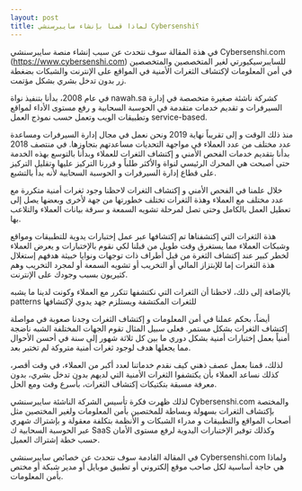 ```yaml
---
layout: post
title: لماذا قمنا بإنشاء سايبرسنشي Cybersenshi؟
---
```


في هذة المقالة سوف نتحدث عن سبب إنشاء منصة سايبرسنشي Cybersenshi.com (https://www.cybersenshi.com)
للسايبرسيكيورتي  لغير المتخصصين والمتخصصين في أمن المعلومات لإكتشاف الثغرات الأمنية في المواقع على الإنترنت والشبكات بضغطة زر 
بدون تدخل بشري بشكل مؤتمت. 


في عام 2008، بدأنا بتنفيذ نواة nawah.sa كشركة ناشئة صغيرة متخصصة في إدارة السيرفرات و تقديم خدمات متقدمة في الحوسبة السحابية و رفع مستوى الأداء لمواقع وتطبيقات الويب وتعمل حسب نموذج العمل service-based.

منذ ذلك الوقت و إلى تقريباً نهاية 2019 ونحن نعمل في مجال إدارة السيرفرات ومساعدة عدد مختلف من عدد العملاء في مواجهة التحديات مساعدتهم بتجاوزها.
في منتصف 2018 بدأنا بتقديم خدمات الفحص الأمني و إكتشاف الثغرات للعملاء  وبدأنا بالتوسع بهذه الخدمة حتى أصبحت هي المحرك الرئيسي لنواة والأكثر طلباً و قررنا التركيز عليها وتقليل التركيز على قطاع إدارة السيرفرات و الحوسبة السحابية لأنه بدأ بالتشبع.

خلال علمنا في الفحص الأمني و إكتشاف الثغرات لاحظنا وجود ثغرات أمنية متكررة مع عدد مختلف مع العملاء وهذة الثغرات تختلف خطورتها من جهة لأخرى وبعضها يصل إلى تعطيل العمل بالكامل وحتى تصل لمرحلة تشويه السمعة و سرقة بيانات العملاء والتلاعب بها.

هذة الثغرات التي إكتشفناها تم إكتشافها عبر عمل إختبارات يدوية للتطبيقات ومواقع وشبكات العملاء مما يستغرق وقت طويل من قبلنا لكي نقوم بالإختبارات و يعرض العملاء لخطر كبير عند إكتشاف الثغرة من قبل أطراف ذات توجهات ونوايا خبيثة هدفهم إستغلال هذة الثغرات إما للإبتزاز المالي أو التخريب أو تشويه السمعة أو لمجرد التخريب وهم كثيريون بسبب وجودك على الإنترنت.

بالإضافة إلى ذلك، لاحظنا أن الثغرات التي نكتشفها تتكرر مع العملاء وكونت لدينا ما يشبه patterns للثغرات المكتشفة ويستلزم جهد يدوي لإكتشافها

أيضاً، بحكم عملنا في أمن المعلومات و إكتشاف الثغرات وجدنا صعوبة في مواصلة إكتشاف الثغرات بشكل مستمر. فعلى سبيل المثال تقوم الجهات المختلفة الشبه ناضجة أمنياً بعمل إختبارات أمنية بشكل دوري ما بين كل ثلاثة شهور إلى سنة في أحسن الأحوال مما يجعلها هدف لوجود ثغرات أمنية متروكة لم تختبر بعد.

لذلك، قمنا بعمل عصف ذهني كيف نقدم خدماتنا لعدد أكبر من العملاء، في وقت أقصر، كذلك نساعد العملاء بأن يكتشفوا الثغرات الأمنية التي لديهم بدون تدخل بشري، بدون معرفة مسبقة بتكتيكات إكتشاف الثغرات، بأسرع وقت ومع الحل.

لذلك ظهرت فكرة تأسيس الشركة الناشئة سايبرسنشي Cybersenshi.com والمختصة بإكتشاف الثغرات بسهولة وبساطة للمختصين بأمن المعلومات ولغير المختصين مثل أصحاب المواقع والتطبيقات و مدراء الشبكات و الأنظمة بتكلفة معقولة و بإشتراك شهري عبر الحوسبة السحابية ك SaaS وكذلك توفير الإختبارات اليدوية لرفع مستوى الأمان حسب خطة إشتراك العميل.

في المقالة القادمة سوف نتحدث عن خصائص سايبرسنشي Cybersenshi.com ولماذا هي حاجة أساسية لكل صاحب موقع إلكتروني أو تطبيق موبايل أو مدير شبكة أو مختص بأمن المعلومات.
